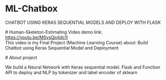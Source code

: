 # ML-Chatbox
CHATBOT USING KERAS SEQUENTIAL MODELS AND DEPLOY WITH FLASK



﻿# Human-Skeleton-Estimating
Video demo link: https://youtu.be/MSysQp4dc1I
<br>This video is my Final Project (Machine Learning Course) about: Build Chatbot using Keras Sequential Model and Deployment <br>

﻿# About project
 <p>We build a Neural Network with Keras sequential model. Flask and Function API to deploy and NLP by tokenizer and label encoder of sklearn</p>
